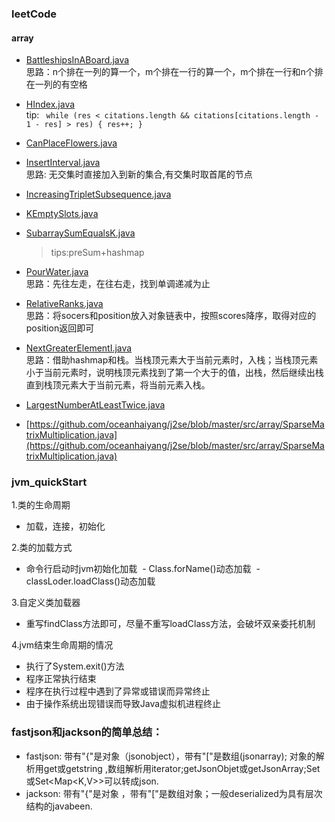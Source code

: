 ### leetCode
#### array
- [BattleshipsInABoard.java](https://github.com/oceanhaiyang/j2se/blob/master/src/array/BattleshipsInABoard.java)  
思路：n个排在一列的算一个，m个排在一行的算一个，m个排在一行和n个排在一列的有空格

- [HIndex.java](https://github.com/oceanhaiyang/j2se/blob/master/src/array/HIndex.java)  
 tip: `` while (res < citations.length && citations[citations.length - 1 - res] > res) {
            res++;
        }``  
 - [CanPlaceFlowers.java](https://github.com/oceanhaiyang/j2se/blob/master/src/array/CanPlaceFlowers.java)  
 - [InsertInterval.java](https://github.com/oceanhaiyang/j2se/blob/master/src/array/InsertInterval.java)  
 思路: 无交集时直接加入到新的集合,有交集时取首尾的节点  
 - [IncreasingTripletSubsequence.java](https://github.com/oceanhaiyang/j2se/blob/master/src/array/IncreasingTripletSubsequence.java)  
 - [KEmptySlots.java](https://github.com/oceanhaiyang/j2se/blob/master/src/array/KEmptySlots.java)  
 - [SubarraySumEqualsK.java](https://github.com/oceanhaiyang/j2se/blob/master/src/array/SubarraySumEqualsK.java)  
   > tips:preSum+hashmap  
 - [PourWater.java](https://github.com/oceanhaiyang/j2se/blob/master/src/array/PourWater.java)  
 思路：先往左走，在往右走，找到单调递减为止  
 - [RelativeRanks.java](https://github.com/oceanhaiyang/j2se/blob/master/src/array/RelativeRanks.java)  
 思路：将socers和position放入对象链表中，按照scores降序，取得对应的position返回即可  
 - [NextGreaterElementI.java](https://github.com/oceanhaiyang/j2se/blob/master/src/array/NextGreaterElementI.java)   
 思路：借助hashmap和栈。当栈顶元素大于当前元素时，入栈；当栈顶元素小于当前元素时，说明栈顶元素找到了第一个大于的值，出栈，然后继续出栈直到栈顶元素大于当前元素，将当前元素入栈。  
 - [LargestNumberAtLeastTwice.java](https://github.com/oceanhaiyang/j2se/blob/master/src/array/LargestNumberAtLeastTwice.java)  
 - [https://github.com/oceanhaiyang/j2se/blob/master/src/array/SparseMatrixMultiplication.java](https://github.com/oceanhaiyang/j2se/blob/master/src/array/SparseMatrixMultiplication.java)

    
### jvm_quickStart

1.类的生命周期
  - 加载，连接，初始化

2.类的加载方式
  - 命令行启动时jvm初始化加载
  - Class.forName()动态加载
  - classLoder.loadClass()动态加载
  
3.自定义类加载器
  - 重写findClass方法即可，尽量不重写loadClass方法，会破坏双亲委托机制

4.jvm结束生命周期的情况
  - 执行了System.exit()方法
  - 程序正常执行结束
  - 程序在执行过程中遇到了异常或错误而异常终止
  - 由于操作系统出现错误而导致Java虚拟机进程终止

### fastjson和jackson的简单总结：

  - fastjson: 带有"{"是对象（jsonobject），带有"["是数组(jsonarray); 对象的解析用get或getstring ,数组解析用iterator;getJsonObjet或getJsonArray;Set<JsonObject>或Set<Map<K,V>>可以转成json.
  - jackson: 带有"{"是对象 ，带有"["是数组对象；一般deserialized为具有层次结构的javabeen.
 
